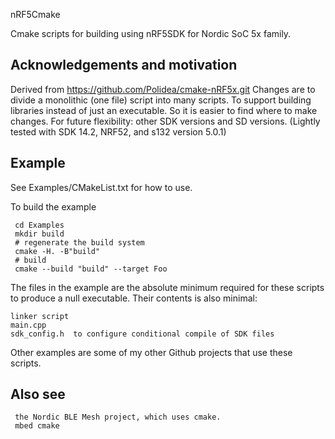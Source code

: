 
nRF5Cmake


Cmake scripts for building using nRF5SDK for Nordic SoC 5x family.

Acknowledgements and motivation
-

Derived from https://github.com/Polidea/cmake-nRF5x.git
Changes are to divide a monolithic (one file) script into many scripts.
To support building libraries instead of just an executable.
So it is easier to find where to make changes.
For future flexibility: other SDK versions and SD versions.
(Lightly tested with SDK 14.2, NRF52, and s132 version 5.0.1)

Example
-

See Examples/CMakeList.txt for how to use.

To build the example

     cd Examples
     mkdir build
     # regenerate the build system
     cmake -H. -B"build"
     # build
     cmake --build "build" --target Foo
     

The files in the example are the absolute minimum required for these scripts to produce a null executable.
Their contents is also minimal:

    linker script
    main.cpp
    sdk_config.h  to configure conditional compile of SDK files

Other examples are some of my other Github projects that use these scripts.

Also see
-

     the Nordic BLE Mesh project, which uses cmake.
     mbed cmake




